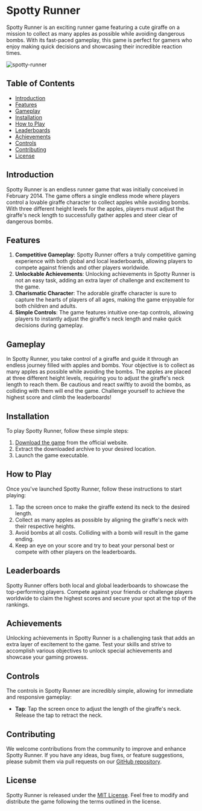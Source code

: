 # Spotty Runner

Spotty Runner is an exciting runner game featuring a cute giraffe on a mission to collect as many apples as possible while avoiding dangerous bombs. With its fast-paced gameplay, this game is perfect for gamers who enjoy making quick decisions and showcasing their incredible reaction times.

![spotty-runner](https://github.com/bomzj/spotty-runner/assets/2025775/c837b489-da93-4245-b05e-0fbb329470fa)

## Table of Contents
- [Introduction](#introduction)
- [Features](#features)
- [Gameplay](#gameplay)
- [Installation](#installation)
- [How to Play](#how-to-play)
- [Leaderboards](#leaderboards)
- [Achievements](#achievements)
- [Controls](#controls)
- [Contributing](#contributing)
- [License](#license)

## Introduction

Spotty Runner is an endless runner game that was initially conceived in February 2014. The game offers a single endless mode where players control a lovable giraffe character to collect apples while avoiding bombs. With three different height levels for the apples, players must adjust the giraffe's neck length to successfully gather apples and steer clear of dangerous bombs.

## Features

1. **Competitive Gameplay**: Spotty Runner offers a truly competitive gaming experience with both global and local leaderboards, allowing players to compete against friends and other players worldwide.
2. **Unlockable Achievements**: Unlocking achievements in Spotty Runner is not an easy task, adding an extra layer of challenge and excitement to the game.
3. **Charismatic Character**: The adorable giraffe character is sure to capture the hearts of players of all ages, making the game enjoyable for both children and adults.
4. **Simple Controls**: The game features intuitive one-tap controls, allowing players to instantly adjust the giraffe's neck length and make quick decisions during gameplay.

## Gameplay

In Spotty Runner, you take control of a giraffe and guide it through an endless journey filled with apples and bombs. Your objective is to collect as many apples as possible while avoiding the bombs. The apples are placed at three different height levels, requiring you to adjust the giraffe's neck length to reach them. Be cautious and react swiftly to avoid the bombs, as colliding with them will end the game. Challenge yourself to achieve the highest score and climb the leaderboards!

## Installation

To play Spotty Runner, follow these simple steps:

1. [Download the game](#) from the official website.
2. Extract the downloaded archive to your desired location.
3. Launch the game executable.

## How to Play

Once you've launched Spotty Runner, follow these instructions to start playing:

1. Tap the screen once to make the giraffe extend its neck to the desired length.
2. Collect as many apples as possible by aligning the giraffe's neck with their respective heights.
3. Avoid bombs at all costs. Colliding with a bomb will result in the game ending.
4. Keep an eye on your score and try to beat your personal best or compete with other players on the leaderboards.

## Leaderboards

Spotty Runner offers both local and global leaderboards to showcase the top-performing players. Compete against your friends or challenge players worldwide to claim the highest scores and secure your spot at the top of the rankings.

## Achievements

Unlocking achievements in Spotty Runner is a challenging task that adds an extra layer of excitement to the game. Test your skills and strive to accomplish various objectives to unlock special achievements and showcase your gaming prowess.

## Controls

The controls in Spotty Runner are incredibly simple, allowing for immediate and responsive gameplay:

- **Tap**: Tap the screen once to adjust the length of the giraffe's neck. Release the tap to retract the neck.

## Contributing

We welcome contributions from the community to improve and enhance Spotty Runner. If you have any ideas, bug fixes, or feature suggestions, please submit them via pull requests on our [GitHub repository](https://github.com/bomzj/spotty-runner).

## License

Spotty Runner is released under the [MIT License](LICENSE). Feel free to modify and distribute the game following the terms outlined in the license.
